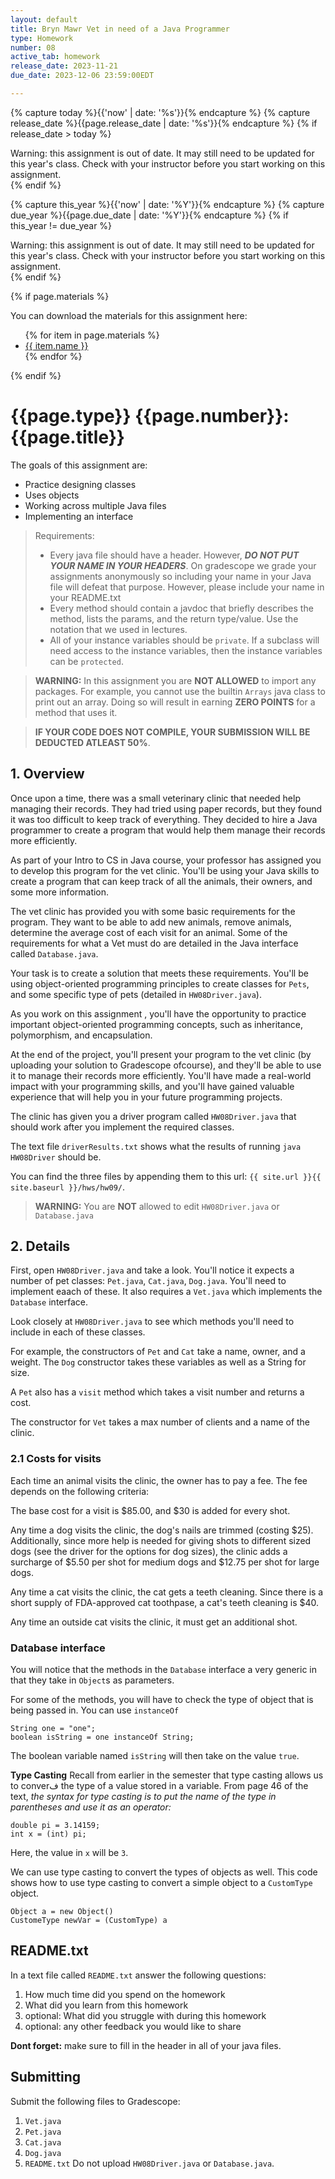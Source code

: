 ```yaml
---
layout: default
title: Bryn Mawr Vet in need of a Java Programmer
type: Homework
number: 08
active_tab: homework
release_date: 2023-11-21
due_date: 2023-12-06 23:59:00EDT

---
```


<!-- Check whether the assignment is ready to release -->
{% capture today %}{{'now' | date: '%s'}}{% endcapture %}
{% capture release_date %}{{page.release_date | date: '%s'}}{% endcapture %}
{% if release_date > today %} 
<div class="alert alert-danger">
Warning: this assignment is out of date.  It may still need to be updated for this year's class.  Check with your instructor before you start working on this assignment.
</div>
{% endif %}
<!-- End of check whether the assignment is up to date -->


<!-- Check whether the assignment is up to date -->
{% capture this_year %}{{'now' | date: '%Y'}}{% endcapture %}
{% capture due_year %}{{page.due_date | date: '%Y'}}{% endcapture %}
{% if this_year != due_year %} 
<div class="alert alert-danger">
Warning: this assignment is out of date.  It may still need to be updated for this year's class.  Check with your instructor before you start working on this assignment.
</div>
{% endif %}
<!-- End of check whether the assignment is up to date -->



{% if page.materials %}
<div class="alert alert-info">
You can download the materials for this assignment here:
<ul>
{% for item in page.materials %}
<li><a href="{{item.url}}">{{ item.name }}</a></li>
{% endfor %}
</ul>


</div>
{% endif %}





{{page.type}} {{page.number}}: {{page.title}}
=============================================================

The goals of this assignment are:

- Practice designing classes
- Uses objects
- Working across multiple Java files
- Implementing an interface


> Requirements:
> 
> - Every java file should have a header. However, ***DO NOT PUT YOUR NAME IN YOUR HEADERS***. On gradescope we grade your assignments anonymously so including your name in your Java file will defeat that purpose. However, please include your name in your README.txt
> - Every method should contain a javdoc that briefly describes the method, lists the params, and the return type/value. Use the notation that we used in lectures.
> - All of your instance variables should be `private`. If a subclass will need access to the instance variables, then the instance variables can be `protected`.


> **WARNING:** In this assignment you are **NOT ALLOWED** to import any packages. For example, you cannot use the builtin `Arrays` java class to print out an array. Doing so will result in earning **ZERO POINTS** for a method that uses it.

> **IF YOUR CODE DOES NOT COMPILE, YOUR SUBMISSION WILL BE DEDUCTED ATLEAST 50%**. 

## 1. Overview

Once upon a time, there was a small veterinary clinic that needed help managing their records. They had tried using paper records, but they found it was too difficult to keep track of everything. They decided to hire a Java programmer to create a program that would help them manage their records more efficiently.

As part of your Intro to CS in Java course, your professor has assigned you to develop this program for the vet clinic. You'll be using your Java skills to create a program that can keep track of all the animals, their owners, and some more information.

The vet clinic has provided you with some basic requirements for the program. They want to be able to add new animals, remove animals, determine the average cost of each visit for an animal. Some of the requirements for what a Vet must do are detailed in the Java interface called `Database.java`.


Your task is to create a solution that meets these requirements. You'll be using object-oriented programming principles to create classes for `Pets`, and some specific type of pets (detailed in `HW08Driver.java`).

As you work on this assignment , you'll have the opportunity to practice important object-oriented programming concepts, such as inheritance, polymorphism, and encapsulation. 

At the end of the project, you'll present your program to the vet clinic (by uploading your solution to Gradescope ofcourse), and they'll be able to use it to manage their records more efficiently. You'll have made a real-world impact with your programming skills, and you'll have gained valuable experience that will help you in your future programming projects.

The clinic has given you a driver program called `HW08Driver.java` that should work after you implement the required classes.

The text file `driverResults.txt` shows what the results of running `java HW08Driver` should be.

You can find the three files by appending them to 
this url: `{{ site.url }}{{ site.baseurl }}/hws/hw09/`.

> **WARNING:** You are **NOT** allowed to edit `HW08Driver.java` or `Database.java` 

## 2. Details

First, open `HW08Driver.java` and take a look. You'll notice it expects a number of pet classes: `Pet.java`, `Cat.java`, `Dog.java`. You'll need to implement eaach of these.
It also requires a `Vet.java` which implements the `Database` interface.  

Look closely at `HW08Driver.java` to see which methods you'll need to include in each of these classes. 

For example, the constructors of `Pet` and `Cat` take a name, owner, and a weight.  The `Dog` constructor takes these variables as well as a String for size. 

A `Pet` also has a `visit` method which takes a visit number and returns a cost.

The constructor for `Vet` takes a max number of clients and a name of the clinic. 

### 2.1 Costs for visits

Each time an animal visits the clinic, the owner has to pay a fee. The fee depends on the following criteria:

The base cost for a visit is \$85.00, and \$30 is added for every shot.

Any time a dog visits the clinic, 
the dog's nails are trimmed (costing \$25). Additionally, since more help is needed for giving shots to different sized dogs (see the driver for the options for dog sizes), the clinic adds a surcharge of \$5.50 per shot for medium dogs and \$12.75 per shot for large dogs.

Any time a cat visits the clinic, the cat gets a teeth cleaning. Since there is a short supply of FDA-approved cat toothpase, a cat's teeth cleaning is \$40.

Any time an outside cat visits the clinic, it must get an additional shot.  

### Database interface

You will notice that the methods in the `Database` interface a very generic in that they take in `Object`s as parameters.

For some of the methods, you will have to check the type of object that is being passed in. You can use `instanceOf` 

```
String one = "one";
boolean isString = one instanceOf String;
```

The boolean variable named `isString` will then take on the value `true`.

**Type Casting**
Recall from earlier in the semester that type casting allows us to converف the type of a value stored in a variable.
From page 46 of the text, 
*the syntax for type casting is to put the name of the type in parentheses and
use it as an operator:*

```
double pi = 3.14159;
int x = (int) pi;
```
Here, the value in `x` will be `3`.

We can use type casting to convert the types of objects as well. This code shows how to use type casting to convert a simple object to a `CustomType` object.

```
Object a = new Object()
CustomeType newVar = (CustomType) a
```


## README.txt

In a text file called `README.txt` answer the following questions:

1. How much time did you spend on the homework
2. What did you learn from this homework
3. optional: What did you struggle with during this homework
4. optional: any other feedback you would like to share

**Dont forget:** make sure to fill in the header in all of your java files.

## Submitting

Submit the following files to Gradescope:
1. `Vet.java`
2. `Pet.java`
3. `Cat.java`
4. `Dog.java`
5. `README.txt`
Do not upload `HW08Driver.java` or `Database.java`.
